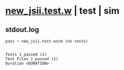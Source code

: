 # [new_jsii.test.w](../../../../../examples/tests/valid/new_jsii.test.w) | test | sim

## stdout.log
```log
pass ─ new_jsii.test.wsim (no tests)
 
 
Tests 1 passed (1)
Test Files 1 passed (1)
Duration <DURATION>
```

